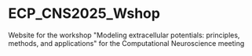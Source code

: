 # ECP_CNS2025_Wshop
Website for the workshop "Modeling extracellular potentials: principles, methods, and applications" for the Computational Neuroscience meeting
